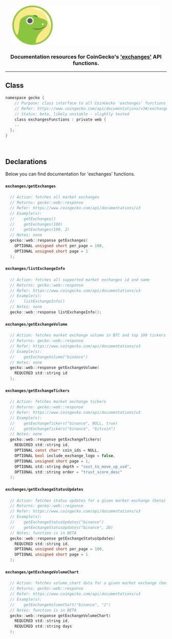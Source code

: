 <p align="center">
  <img width="460" height="125" src="/images/coingecko.jpg">
</p>
<h3 align="center">Documentation resources for CoinGecko's <a href="https://www.coingecko.com/api/documentations/v3#/exchanges_(beta)">'exchanges'</a> API functions.</h3>
<hr>

<h2>Class</h2>

```c
namespace gecko {
	// Purpose: class interface to all CoinGecko 'exchanges' functions found below
	// Refer: https://www.coingecko.com/api/documentations/v3#/exchanges_(beta)
	// Status: beta, likely unstable - slightly tested
	class exchangesFunctions : private web {
    ..
  };
}
```

<br>

<h2>Declarations</h2>
<p>Below you can find documentation for 'exchanges' functions.</p>

<h4><code>exchanges/getExchanges</code></h4>

```c
  // Action: fetches all market exchanges
  // Returns: gecko::web::response
  // Refer: https://www.coingecko.com/api/documentations/v3
  // Example(s):
  //    getExchanges()
  //    getExchanges(100)
  //    getExchanges(100, 2)
  // Notes: none
  gecko::web::response getExchanges(
    OPTIONAL unsigned short per_page = 100,
    OPTIONAL unsigned short page = 1
  );
```

<h4><code>exchanges/listExchangeInfo</code></h4>

```c
  // Action: fetches all supported market exchanges id and name
  // Returns: gecko::web::response
  // Refer: https://www.coingecko.com/api/documentations/v3
  // Example(s):
  //    listExchangeInfo()
  // Notes: none
  gecko::web::response listExchangeInfo();
```

<h4><code>exchanges/getExchangeVolume</code></h4>

```c
  // Action: fetches market exchange volume in BTC and top 100 tickers only
  // Returns: gecko::web::response
  // Refer: https://www.coingecko.com/api/documentations/v3
  // Example(s):
  //    getExchangeVolume("binance")
  // Notes: none
  gecko::web::response getExchangeVolume(
    REQUIRED std::string id
  );
```

<h4><code>exchanges/getExchangeTickers</code></h4>

```c
  // Action: fetches market exchange tickers 
  // Returns: gecko::web::response
  // Refer: https://www.coingecko.com/api/documentations/v3
  // Example(s):
  //    getExchangeTickers("binance", NULL, true)
  //    getExchangeTickers("binance", "bitcoin")
  // Notes: none
  gecko::web::response getExchangeTickers(
    REQUIRED std::string id,
    OPTIONAL const char* coin_ids = NULL,
    OPTIONAL bool include_exchange_logo = false,
    OPTIONAL unsigned short page = 1,
    OPTIONAL std::string depth = "cost_to_move_up_usd",
    OPTIONAL std::string order = "trust_score_desc"
  );
```

<h4><code>exchanges/getExchangeStatusUpdates</code></h4>

```c
  // Action: fetches status updates for a given market exchange (beta)
  // Returns: gecko::web::response
  // Refer: https://www.coingecko.com/api/documentations/v3
  // Example(s):
  //    getExchangeStatusUpdates("binance")
  //    getExchangeStatusUpdates("binance", 20)
  // Notes: function is in BETA
  gecko::web::response getExchangeStatusUpdates(
    REQUIRED std::string id,
    OPTIONAL unsigned short per_page = 100,
    OPTIONAL unsigned short page = 1
  );
```

<h4><code>exchanges/getExchangeVolumeChart</code></h4>

```c
  // Action: fetches volume_chart data for a given market exchange (beta)
  // Returns: gecko::web::response
  // Refer: https://www.coingecko.com/api/documentations/v3
  // Example(s):
  //    getExchangeVolumeChart("binance", "1")
  // Notes: function is in BETA
  gecko::web::response getExchangeVolumeChart(
    REQUIRED std::string id,
    REQUIRED std::string days
  );
```
